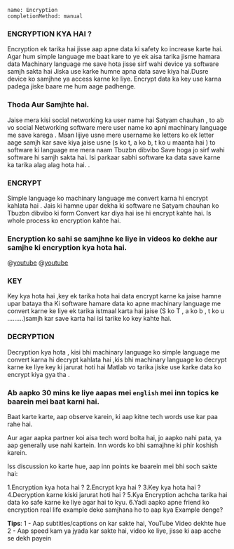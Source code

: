 ```ngMeta 
name: Encryption
completionMethod: manual
```

### ENCRYPTION KYA HAI ?

Encryption ek tarika hai jisse aap apne data ki safety ko increase karte hai.
Agar hum simple language me baat kare to ye ek aisa tarika jisme hamara data 
Machinary language me save hota jisse sirf wahi device ya software samjh sakta hai 
Jiska use karke humne apna data save kiya hai.Dusre device ko samjhne ya access karne ke liye. Encrypt data ka key use karna padega jiske baare me hum aage padhenge.

### Thoda Aur Samjhte hai. 

Jaise mera kisi social networking ka user name hai Satyam chauhan , to ab vo social 
Networking software mere user name ko apni machinary language me save karega .
Maan lijiye usne mere username ke letters ko ek letter aage samjh kar save kiya jaise usne 
(s ko t, a ko b, t ko u  maanta hai ) to software ki language me mera naam Tbuzbn dibvibo
Save hoga jo sirf wahi software hi samjh sakta hai.
Isi parkaar sabhi software ka data save karne ka tarika alag alag hota hai. .

### ENCRYPT

Simple language ko machinary language me convert karna hi encrypt kahlata hai .
Jais ki hamne upar dekha ki software ne Satyam chauhan ko Tbuzbn dibvibo ki form
Convert kar diya hai ise hi encrypt kahte hai. Is whole process ko encryption kahte hai. 

### Encryption ko sahi se samjhne ke liye in videos ko dekhe aur samjhe ki encryption kya hota hai.

@[youtube](wMSYlOfS2uE)
@[youtube](tXR1N_D-9UU)

### KEY

Key kya hota hai ,key ek tarika hota hai data encrypt karne ka jaise hamne upar bataya tha
Ki software hamare data ko apne machinary language  me convert karne ke liye ek tarika istmaal karta hai jaise (S ko T , a ko b , t ko u ………)samjh kar save karta hai isi tarike ko key kahte hai.

### DECRYPTION


Decryption kya hota , kisi bhi machinary language ko simple language me convert karna hi decrypt kahlata hai ,kis bhi machinary language ko decrypt karne ke liye key ki jarurat hoti hai 
Matlab vo tarika jiske use karke data ko encrypt kiya gya tha .

### Ab aapko 30 mins ke liye aapas mei `english` mei inn topics ke baarein mei baat karni hai.
Baat karte karte, aap observe karein, ki aap kitne tech words use kar paa rahe hai.

Aur agar aapka partner koi aisa tech word bolta hai, jo aapko nahi pata, ya aap generally use nahi kartein. Inn words ko bhi samajhne ki phir koshish karein.

Iss discussion ko karte hue, aap inn points ke baarein mei bhi soch sakte hai:

1.Encryption kya hota hai ?
2.Encrypt kya hai ?
3.Key kya hota hai ?
4.Decryption karne kiski jarurat hoti hai ?
5.Kya Encryption achcha tarika hai data ko safe karne ke liye agar hai to kyu.
6.Yadi aapko apne friend ko encryption real life example deke samjhana ho to aap kya
Example denge?

**Tips**:
1 - Aap subtitles/captions on kar sakte hai, YouTube Video dekhte hue
2 - Aap speed kam ya jyada kar sakte hai, video ke liye, jisse ki aap acche se dekh payein
